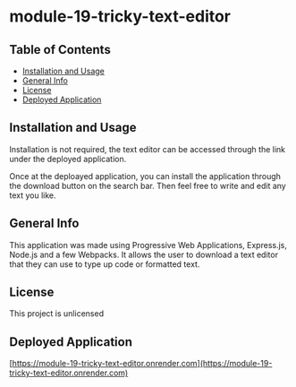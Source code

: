 # module-19-tricky-text-editor


## Table of Contents
- [Installation and Usage](#installation-and-usage)
- [General Info](#general-info)
- [License](#license)
- [Deployed Application](#deployed-application)

## Installation and Usage
Installation is not required, the text editor can be accessed through the link under the deployed application.

Once at the deploayed application, you can install the application through the download button on the search bar. Then feel free to write and edit any text you like.

## General Info
This application was made using Progressive Web Applications, Express.js, Node.js and a few Webpacks. It allows the user to download a text editor that they can use to type up code or formatted text.

## License
This project is unlicensed

## Deployed Application
[https://module-19-tricky-text-editor.onrender.com](https://module-19-tricky-text-editor.onrender.com)
